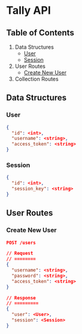 # Tally API
## Table of Contents
1. Data Structures
   * [User](#User)
   * [Session](#Session)
2. User Routes
   * [Create New User](#create-new-user)
3. Collection Routes

## Data Structures
### User
```json
{
  "id": <int>,
  "username": <string>,
  "access_token": <string>
}
```

### Session
```json
{
  "id": <int>,
  "session_key": <string>
}
```

## User Routes
### Create New User
```json
POST /users

// Request
// ========
{
  "username": <string>,
  "password": <string>,
  "access_token": <string>
}

// Response
// =========
{
  "user": <User>,
  "session": <Session>
}
```
